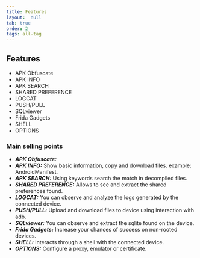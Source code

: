 ```yaml
---
title: Features
layout:  null
tab: true
order: 2
tags: all-tag
---
```


## Features

* APK Obfuscate
* APK INFO
* APK SEARCH
* SHARED PREFERENCE
* LOGCAT
* PUSH/PULL
* SQLviewer
* Frida Gadgets
* SHELL
* OPTIONS

### Main selling points

* ***APK Obfuscate:***
* ***APK INFO:*** Show basic information, copy and download files. example: AndroidManifest.
* ***APK SEARCH:*** Using keywords search the match in decompiled files.
* ***SHARED PREFERENCE:*** Allows to see and extract the shared preferences found.
* ***LOGCAT:***	You can observe and analyze the logs generated by the connected device.
* ***PUSH/PULL:*** Upload and download files to device using interaction with adb.
* ***SQLviewer:*** You can observe and extract the sqlite found on the device.
* ***Frida Gadgets:*** Increase your chances of success on non-rooted devices.
* ***SHELL:*** Interacts through a shell with the connected device.
* ***OPTIONS:*** Configure a proxy, emulator or certificate.
